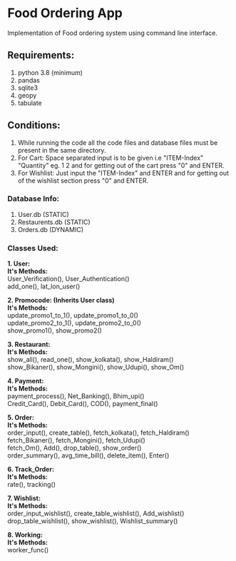 # Food Ordering App
Implementation of Food ordering system using command line interface.

## Requirements:
1. python 3.8 (minimum)
2. pandas
3. sqlite3
4. geopy
5. tabulate

## Conditions:
1. While running the code all the code files and database files must be present in the same directory.
2. For Cart: Space separated input is to be given i.e "ITEM-Index" "Quantity" eg. 1 2 and for getting out of the cart press "0" and ENTER.
3. For Wishlist: Just input the "ITEM-Index" and ENTER and for getting out of the wishlist section press "0" and ENTER.

### Database Info:
1. User.db (STATIC)
2. Restaurents.db (STATIC)
3. Orders.db (DYNAMIC)

### Classes Used:
**1. User:**<br>
   **It's Methods:**<br>
   User_Verification(), User_Authentication()<br>
   add_one(), lat_lon_user()<br>

**2. Promocode:  (Inherits User class)** <br>
   **It's Methods:**<br>
   update_promo1_to_1(), update_promo1_to_0()<br>
   update_promo2_to_1(), update_promo2_to_0()<br>
   show_promo1(), show_promo2()<br>


**3. Restaurant:**<br>
   **It's Methods:**<br>
   show_all(), read_one(), show_kolkata(), show_Haldiram()<br>
   show_Bikaner(), show_Mongini(), show_Udupi(), show_Om()<br>

**4. Payment:**<br>
   **It's Methods:**<br>
   payment_process(), Net_Banking(), Bhim_upi()<br>
   Credit_Card(), Debit_Card(), COD(), payment_final() <br>  

**5. Order:**<br>
   **It's Methods:**<br>
   order_input(), create_table(), fetch_kolkata(), fetch_Haldiram()<br>
   fetch_Bikaner(), fetch_Mongini(), fetch_Udupi()<br>
   fetch_Om(), Add(), drop_table(), show_order()<br>
   order_summary(), avg_time_bill(), delete_item(), Enter()<br>
 
**6. Track_Order:**<br>
   **It's Methods:**<br>
   rate(), tracking()<br>
 
**7. Wishlist:**<br>
   **It's Methods:**<br>
   order_input_wishlist(), create_table_wishlist(), Add_wishlist()<br>
   drop_table_wishlist(), show_wishlist(), Wishlist_summary()<br>

**8. Working:**<br>
   **It's Methods:**<br>
   worker_func()<br>
